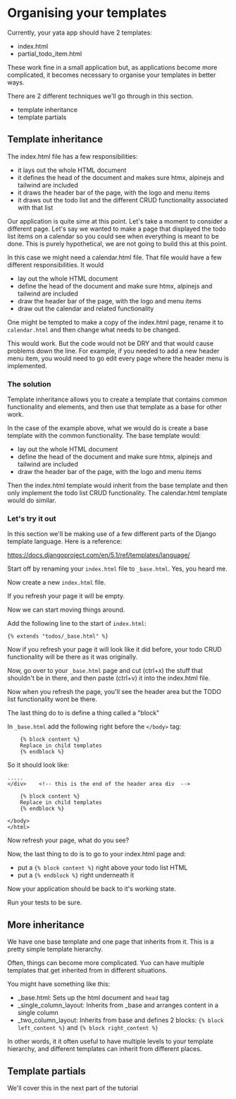 # Organising your templates 

Currently, your yata app should have 2 templates:

- index.html 
- partial_todo_item.html 

These work fine in a small application but, as applications become more complicated, it becomes necessary to organise your templates in better ways. 

There are 2 different techniques we'll go through in this section. 

- template inheritance 
- template partials 

## Template inheritance 

The index.html file has a few responsibilities:

- it lays out the whole HTML document
- it defines the head of the document and makes sure htmx, alpinejs and tailwind are included 
- it draws the header bar of the page, with the logo and menu items 
- it draws out the todo list and the different CRUD functionality associated with that list 

Our application is quite sime at this point. Let's take a moment to consider a different page. Let's say we wanted to make a page that displayed the todo list items on a calendar so you could see when everything is meant to be done. This is purely hypothetical, we are not going to build this at this point. 

In this case we might need a calendar.html file. That file would have a few different responsibilities. It would

- lay out the whole HTML document
- define the head of the document and make sure htmx, alpinejs and tailwind are included 
- draw the header bar of the page, with the logo and menu items 
- draw out the calendar and related functionality

One might be tempted to make a copy of the index.html page, rename it to `calendar.html` and then change what needs to be changed.

This would work. But the code would not be DRY and that would cause problems down the line. For example, if you needed to add a new header menu item, you would need to go edit every page where the header menu is implemented. 

### The solution 

Template inheritance allows you to create a template that contains common functionality and elements, and then use that template as a base for other work. 

In the case of the example above, what we would do is create a base template with the common functionality. The base template would:

- lay out the whole HTML document
- define the head of the document and make sure htmx, alpinejs and tailwind are included 
- draw the header bar of the page, with the logo and menu items 

Then the index.html template would inherit from the base template and then only implement the todo list CRUD functionality. The calendar.html template would do similar.

### Let's try it out 

In this section we'll be making use of a few different parts of the Django template language. Here is a reference:

https://docs.djangoproject.com/en/5.1/ref/templates/language/


Start off by renaming your `index.html` file to `_base.html`. Yes, you heard me.

Now create a new `index.html` file.

If you refresh your page it will be empty.

Now we can start moving things around.

Add the following line to the start of `index.html`:

```
{% extends "todos/_base.html" %}
```

Now if you refresh your page it will look like it did before, your todo CRUD functionality will be there as it was originally.

Now, go over to your `_base.html` page and cut (ctrl+x) the stuff that shouldn't be in there, and then paste (ctrl+v) it into the index.html file.

Now when you refresh the page, you'll see the header area but the TODO list functionality wont be there.

The last thing do to is define a thing called a "block"

In `_base.html` add the following right before the  `</body>` tag:

```
    {% block content %}
    Replace in child templates
    {% endblock %}
```

So it should look like:

```
.....
</div>    <!-- this is the end of the header area div  -->

    {% block content %}
    Replace in child templates
    {% endblock %}

</body>
</html>
```

Now refresh your page, what do you see? 

Now, the last thing to do is to go to your index.html page and:

- put a `{% block content %}` right above your todo list HTML
- put a `{% endblock %}` right underneath it 

Now your application should be back to it's working state. 

Run your tests to be sure.

## More inheritance 

We have one base template and one page that inherits from it. This is a pretty simple template hierarchy.

Often, things can become more complicated. Yuo can have multiple templates that get inherited from in different situations. 

You might have something like this:

- _base.html: Sets up the html document and `head` tag
- _single_column_layout: Inherits from _base and arranges content in a single column 
- _two_column_layout: Inherits from base and defines 2 blocks: `{% block left_content %}` and `{% block right_content %}`

In other words, it it often useful to have multiple levels to your template hierarchy, and different templates can inherit from different places.

## Template partials 

We'll cover this in the next part of the tutorial